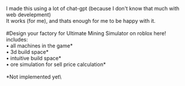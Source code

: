 I made this using a lot of chat-gpt (because I don't know that much with web develepment)\
It works (for me), and thats enough for me to be happy with it.\
\
#Design your factory for Ultimate Mining Simulator on roblox here!\
includes:\
• all machines in the game*\
• 3d build space*\
• intuitive build space*\
• ore simulation for sell price calculation*\
\
*Not implemented yet\
